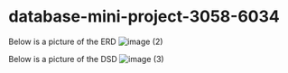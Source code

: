 # database-mini-project-3058-6034
Below is a picture of the ERD
![image (2)](https://github.com/MayvenF/database-mini-project-3058-6034/assets/117817449/640cb3b8-ee99-4f28-898a-7b52e8997731)

Below is a picture of the DSD
![image (3)](https://github.com/MayvenF/database-mini-project-3058-6034/assets/117817449/0d49c3ad-72bc-40d2-aded-e69c3a7a559c)
